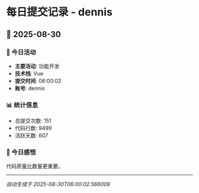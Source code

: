 # 每日提交记录 - dennis

## 📅 2025-08-30

### 🎯 今日活动
- **主要活动**: 功能开发
- **技术栈**: Vue
- **提交时间**: 06:00:02
- **账号**: dennis

### 📊 统计信息
- 总提交次数: 151
- 代码行数: 9499
- 活跃天数: 607

### 💭 今日感悟
代码质量比数量更重要。

---
*自动生成于 2025-08-30T06:00:02.566006*
